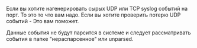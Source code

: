 Если вы хотите нагенерировать сырых UDP или TCP syslog событий на порт. То это то что вам надо.
Если вы хотите проверить потерю UDP событий - Это вам поможет.

Данные события не будут парсится в системе и следует рассматривать события в папке "нераспарсенное" или unparsed.
